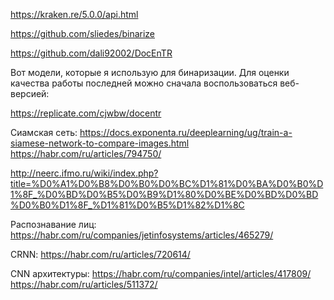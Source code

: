 https://kraken.re/5.0.0/api.html

https://github.com/sliedes/binarize

https://github.com/dali92002/DocEnTR

Вот модели, которые я использую для бинаризации. Для оценки качества работы последней можно сначала воспользоваться веб-версией:

https://replicate.com/cjwbw/docentr

Сиамская сеть:
https://docs.exponenta.ru/deeplearning/ug/train-a-siamese-network-to-compare-images.html
https://habr.com/ru/articles/794750/

http://neerc.ifmo.ru/wiki/index.php?title=%D0%A1%D0%B8%D0%B0%D0%BC%D1%81%D0%BA%D0%B0%D1%8F_%D0%BD%D0%B5%D0%B9%D1%80%D0%BE%D0%BD%D0%BD%D0%B0%D1%8F_%D1%81%D0%B5%D1%82%D1%8C

Распознавание лиц:
https://habr.com/ru/companies/jetinfosystems/articles/465279/

CRNN:
https://habr.com/ru/articles/720614/

CNN архитектуры:
https://habr.com/ru/companies/intel/articles/417809/
https://habr.com/ru/articles/511372/
